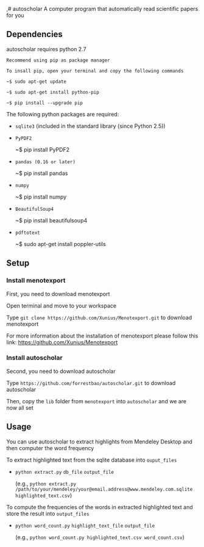 ,# autoscholar
A computer program that automatically read scientific papers for you

## Dependencies

autoscholar requires python 2.7

    Recommend using pip as package manager

    To insall pip, open your terminal and copy the following commands

    ~$ sudo apt-get update

    ~$ sudo apt-get install python-pip
    
    ~$ pip install --upgrade pip

The following python packages are required:
 
- `sqlite3` (included in the standard library (since Python 2.5))
 
 
- `PyPDF2`

     ~$ pip install PyPDF2
  

- `pandas (0.16 or later)`

    ~$ pip install pandas
 
- `numpy`

    ~$ pip install numpy

- `BeautifulSoup4`

    ~$ pip install beautifulsoup4

- `pdftotext` 

    ~$ sudo apt-get install poppler-utils

## Setup
### Install menotexport

First, you need to download menotexport

Open terminal and move to your workspace

Type `git clone https://github.com/Xunius/Menotexport.git` to download menotexport

For more information about the installation of menotexport please follow this link: https://github.com/Xunius/Menotexport

### Install autoscholar

Second, you need to download autoscholar

Type `https://github.com/forrestbao/autoscholar.git` to download autoscholar

Then, copy the `lib` folder from `menotexport` into `autoscholar` and we are now all set 

## Usage
You can use autoscholar to extract highlights from Mendeley Desktop and then computer the word frequency

To extract highlighted text from the sqlite database into `ouput_files`

- `python extract.py` `db_file` `output_file`

  (e.g., `python extract.py /path/to/your/mendeley/your@email.address@www.mendeley.com.sqlite highlighted_text.csv`)

To compute the frequencies of the words in extracted highlighted text and store the result into `output_files`

- `python word_count.py` `highlight_text_file` `output_file`

  (e.g., `python word_count.py highlighted_text.csv word_count.csv`)
